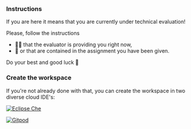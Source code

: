 ### Instructions
If you are here it means that you are currently under technical evaluation!

Please, follow the instructions
- 👨‍🏫 that the evaluator is providing you right now,
- 📝 or that are contained in the assignment you have been given.

Do your best and good luck 🤞

### Create the workspace
If you're not already done with that, you can create the workspace in two diverse cloud IDE's:

[![Eclipse Che](https://img.shields.io/badge/-Open%20in%20Eclipse%20Che-brightgreen.svg?style=for-the-badge)](https://che.openshift.io/f?url=https://github.com/pattacini/technical-evaluation)

[![Gitpod](https://gitpod.io/button/open-in-gitpod.svg)](https://gitpod.io/#https://github.com/pattacini/technical-evaluation)

